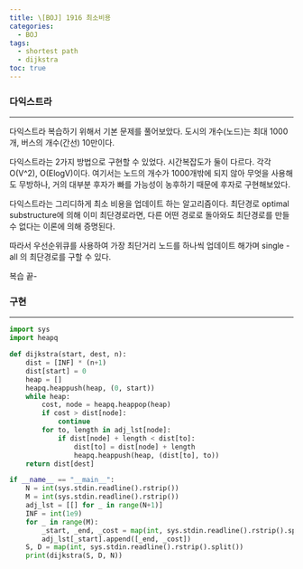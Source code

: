 ```yaml
---
title: \[BOJ] 1916 최소비용
categories: 
  - BOJ
tags: 
  - shortest path
  - dijkstra
toc: true
---
```


### 다익스트라

---

다익스트라 복습하기 위해서 기본 문제를 풀어보았다. 도시의 개수(노드)는 최대 1000개, 버스의 개수(간선) 10만이다. 

다익스트라는 2가지 방법으로 구현할 수 있었다. 시간복잡도가 둘이 다르다. 각각 O(V^2), O(ElogV)이다. 여기서는 노드의 개수가 1000개밖에 되지 않아 무엇을 사용해도 무방하나, 거의 대부분 후자가 빠를 가능성이 농후하기 때문에 후자로 구현해보았다.

다익스트라는 그리디하게 최소 비용을 업데이트 하는 알고리즘이다. 최단경로 optimal substructure에 의해 이미 최단경로라면, 다른 어떤 경로로 돌아와도 최단경로를 만들 수 없다는 이론에 의해 증명된다.

따라서 우선순위큐를 사용하여 가장 최단거리 노드를 하나씩 업데이트 해가며 single - all 의 최단경로를 구할 수 있다.

복습 끝-

### 구현

---

```python
import sys
import heapq

def dijkstra(start, dest, n):
    dist = [INF] * (n+1)
    dist[start] = 0
    heap = []
    heapq.heappush(heap, (0, start))
    while heap:
        cost, node = heapq.heappop(heap)
        if cost > dist[node]:
            continue
        for to, length in adj_lst[node]:
            if dist[node] + length < dist[to]:
                dist[to] = dist[node] + length
                heapq.heappush(heap, (dist[to], to))
    return dist[dest]

if __name__ == "__main__":
    N = int(sys.stdin.readline().rstrip())
    M = int(sys.stdin.readline().rstrip())
    adj_lst = [[] for _ in range(N+1)]
    INF = int(1e9)
    for _ in range(M):
        _start, _end, _cost = map(int, sys.stdin.readline().rstrip().split())
        adj_lst[_start].append([_end, _cost])
    S, D = map(int, sys.stdin.readline().rstrip().split())
    print(dijkstra(S, D, N))
```